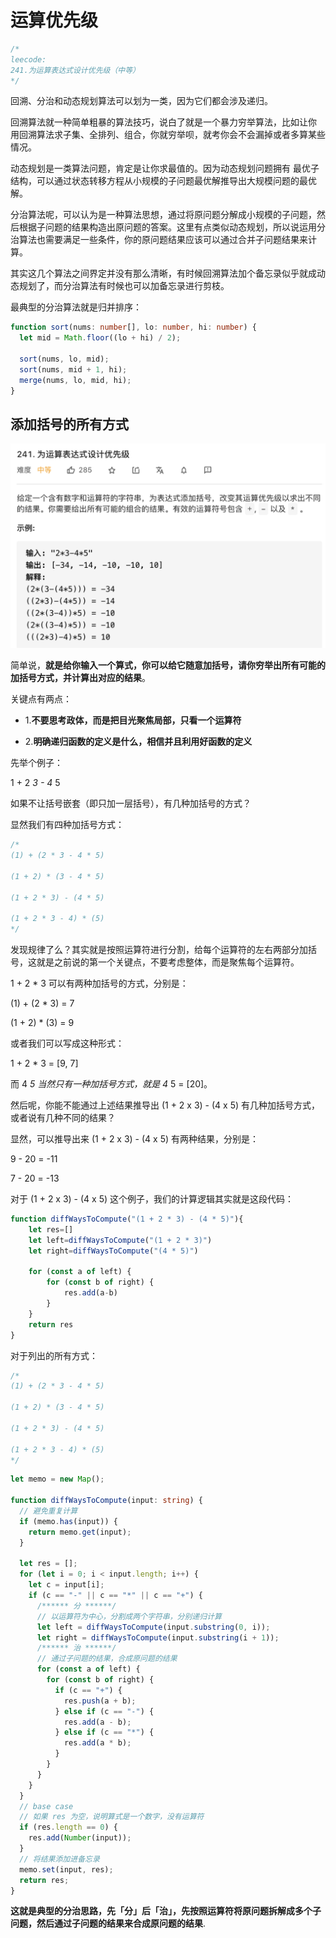 # 运算优先级

```typescript
/*
leecode:
241.为运算表达式设计优先级（中等）
*/
```

回溯、分治和动态规划算法可以划为一类，因为它们都会涉及递归。

回溯算法就一种简单粗暴的算法技巧，说白了就是一个暴力穷举算法，比如让你 用回溯算法求子集、全排列、组合，你就穷举呗，就考你会不会漏掉或者多算某些情况。

动态规划是一类算法问题，肯定是让你求最值的。因为动态规划问题拥有 最优子结构，可以通过状态转移方程从小规模的子问题最优解推导出大规模问题的最优解。

分治算法呢，可以认为是一种算法思想，通过将原问题分解成小规模的子问题，然后根据子问题的结果构造出原问题的答案。这里有点类似动态规划，所以说运用分治算法也需要满足一些条件，你的原问题结果应该可以通过合并子问题结果来计算。

其实这几个算法之间界定并没有那么清晰，有时候回溯算法加个备忘录似乎就成动态规划了，而分治算法有时候也可以加备忘录进行剪枝。

最典型的分治算法就是归并排序：

```typescript
function sort(nums: number[], lo: number, hi: number) {
  let mid = Math.floor((lo + hi) / 2);

  sort(nums, lo, mid);
  sort(nums, mid + 1, hi);
  merge(nums, lo, mid, hi);
}
```

## 添加括号的所有方式

![分治算法](../../../../resource/blogs/images/algorithm/分治算法.png)

简单说，**就是给你输入一个算式，你可以给它随意加括号，请你穷举出所有可能的加括号方式，并计算出对应的结果**。

关键点有两点：

- 1.**不要思考政体，而是把目光聚焦局部，只看一个运算符**

- 2.**明确递归函数的定义是什么，相信并且利用好函数的定义**

先举个例子：

1 + 2 _3 - 4_ 5

如果不让括号嵌套（即只加一层括号），有几种加括号的方式？

显然我们有四种加括号方式：

```typescript
/*
(1) + (2 * 3 - 4 * 5)

(1 + 2) * (3 - 4 * 5)  

(1 + 2 * 3) - (4 * 5)  

(1 + 2 * 3 - 4) * (5)  
*/
```

发现规律了么？其实就是按照运算符进行分割，给每个运算符的左右两部分加括号，这就是之前说的第一个关键点，不要考虑整体，而是聚焦每个运算符。

1 + 2 \* 3 可以有两种加括号的方式，分别是：

(1) + (2 \* 3) = 7

(1 + 2) \* (3) = 9

或者我们可以写成这种形式：

1 + 2 \* 3 = [9, 7]

而 4 _5 当然只有一种加括号方式，就是 4_ 5 = [20]。

然后呢，你能不能通过上述结果推导出 (1 + 2 x 3) - (4 x 5) 有几种加括号方式，或者说有几种不同的结果？

显然，可以推导出来 (1 + 2 x 3) - (4 x 5) 有两种结果，分别是：

9 - 20 = -11

7 - 20 = -13

对于 (1 + 2 x 3) - (4 x 5) 这个例子，我们的计算逻辑其实就是这段代码：

```typescript
function diffWaysToCompute("(1 + 2 * 3) - (4 * 5)"){
    let res=[]
    let left=diffWaysToCompute("(1 + 2 * 3)")
    let right=diffWaysToCompute("(4 * 5)")

    for (const a of left) {
        for (const b of right) {
            res.add(a-b)
        }
    }
    return res
}
```

对于列出的所有方式：

```typescript
/*
(1) + (2 * 3 - 4 * 5)

(1 + 2) * (3 - 4 * 5)  

(1 + 2 * 3) - (4 * 5)  

(1 + 2 * 3 - 4) * (5)  
*/
```

```typescript
let memo = new Map();

function diffWaysToCompute(input: string) {
  // 避免重复计算
  if (memo.has(input)) {
    return memo.get(input);
  }

  let res = [];
  for (let i = 0; i < input.length; i++) {
    let c = input[i];
    if (c == "-" || c == "*" || c == "+") {
      /****** 分 ******/
      // 以运算符为中心，分割成两个字符串，分别递归计算
      let left = diffWaysToCompute(input.substring(0, i));
      let right = diffWaysToCompute(input.substring(i + 1));
      /****** 治 ******/
      // 通过子问题的结果，合成原问题的结果
      for (const a of left) {
        for (const b of right) {
          if (c == "+") {
            res.push(a + b);
          } else if (c == "-") {
            res.add(a - b);
          } else if (c == "*") {
            res.add(a * b);
          }
        }
      }
    }
  }
  // base case
  // 如果 res 为空，说明算式是一个数字，没有运算符
  if (res.length == 0) {
    res.add(Number(input));
  }
  // 将结果添加进备忘录
  memo.set(input, res);
  return res;
}
```

**这就是典型的分治思路，先「分」后「治」，先按照运算符将原问题拆解成多个子问题，然后通过子问题的结果来合成原问题的结果**.

